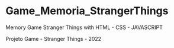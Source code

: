 # Game_Memoria_StrangerThings #
Memory Game Stranger Things with HTML - CSS - JAVASCRIPT


Projeto Game - Stranger Things - 2022

